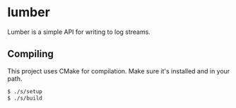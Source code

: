 # lumber

Lumber is a simple API for writing to log streams.

## Compiling

This project uses CMake for compilation. Make sure it's installed and in your path.

```bash
$ ./s/setup
$ ./s/build
```

